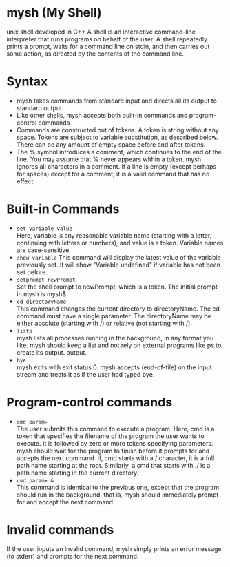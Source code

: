 # mysh (My Shell)
unix shell developed in C++
A shell is an interactive command-line interpreter that runs programs on behalf of the user. A shell repeatedly
prints a prompt, waits for a command line on stdin, and then carries out some action, as directed by the
contents of the command line.

# Syntax
- mysh takes commands from standard input and directs all its output to standard output.
- Like other shells, mysh accepts both built-in commands and program-control commands
- Commands are constructed out of tokens. A token is string without any space. Tokens are subject to variable
substitution, as described below. There can be any amount of empty space before and after tokens.
- The % symbol introduces a comment, which continues to the end of the line. You may assume that % never
appears within a token. mysh ignores all characters in a comment. If a line is empty (except perhaps for
spaces) except for a comment, it is a valid command that has no effect.

# Built-in Commands

- `set variable value`  
   Here, variable is any reasonable variable name (starting with a letter, continuing with letters or numbers), and value is a token. Variable names are case-sensitive.
- `show variable` 
   This command will display the latest value of the variable previously set. It will show ”Variable
undefined” if variable has not been set before.
- `setprompt newPrompt`  
   Set the shell prompt to newPrompt, which is a token. The initial prompt in mysh is mysh$ 
- `cd directoryName`  
   This command changes the current directory to directoryName. The cd command must have a single parameter. The directoryName may be either absolute (starting with /) or relative (not starting with /).
- `listp`  
   mysh lists all processes running in the background, in any format you like. mysh should keep a list
and not rely on external programs like ps to create its output. output.
- `bye`  
   mysh exits with exit status 0. mysh accepts <control-D> (end-of-file) on the input
stream and treats it as if the user had typed bye.

# Program-control commands

- `cmd param∗`  
   The user submits this command to execute a program. Here, cmd is a token that specifies the filename
of the program the user wants to execute. It is followed by zero or more tokens specifying parameters.
mysh should wait for the program to finish before it prompts for and accepts the next command. If, cmd starts with a / character, it is a full path name
starting at the root. Similarly, a cmd that starts with ./ is a path name starting in the current directory.
- `cmd param∗ &`  
   This command is identical to the previous one, except that the program should run in the background,
that is, mysh should immediately prompt for and accept the next command.

# Invalid commands

If the user inputs an invalid command, mysh simply prints an error message (to stderr) and prompts for the next command.
